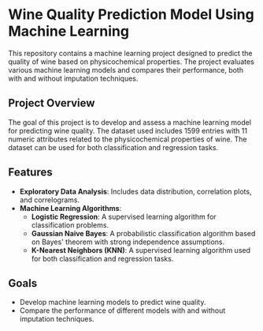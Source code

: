 # Wine Quality Prediction Model Using Machine Learning

This repository contains a machine learning project designed to predict the quality of wine based on physicochemical properties. The project evaluates various machine learning models and compares their performance, both with and without imputation techniques.

## Project Overview

The goal of this project is to develop and assess a machine learning model for predicting wine quality. The dataset used includes 1599 entries with 11 numeric attributes related to the physicochemical properties of wine. The dataset can be used for both classification and regression tasks.


## Features

- **Exploratory Data Analysis**: Includes data distribution, correlation plots, and correlograms.
- **Machine Learning Algorithms**:
  - **Logistic Regression**: A supervised learning algorithm for classification problems.
  - **Gaussian Naive Bayes**: A probabilistic classification algorithm based on Bayes' theorem with strong independence assumptions.
  - **K-Nearest Neighbors (KNN)**: A supervised learning algorithm used for both classification and regression tasks.

## Goals

- Develop machine learning models to predict wine quality.
- Compare the performance of different models with and without imputation techniques.
